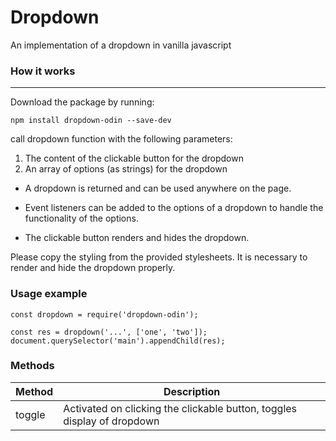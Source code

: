 # Dropdown
An implementation of a dropdown in vanilla javascript

### How it works

---
Download the package by running:

    npm install dropdown-odin --save-dev

call dropdown function with the following parameters:

1. The content of the clickable button for the dropdown
2. An array of options (as strings) for the dropdown

- A dropdown is returned and can be used anywhere on the page.

- Event listeners can be added to the options of a dropdown to handle the functionality of the options.

- The clickable button renders and hides the dropdown.

Please copy the styling from the provided stylesheets. It is necessary to render and hide the dropdown properly.

### Usage example
    const dropdown = require('dropdown-odin');

    const res = dropdown('...', ['one', 'two']);
    document.querySelector('main').appendChild(res);

### Methods
|Method|Description|
|----|----|
|toggle|Activated on clicking the clickable button, toggles display of dropdown
